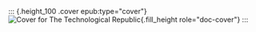 ::: {.height_100 .cover epub:type="cover"}
![Cover for The Technological
Republic](../images/9780593798706_cover.jpg){.fill_height
role="doc-cover"}
:::
